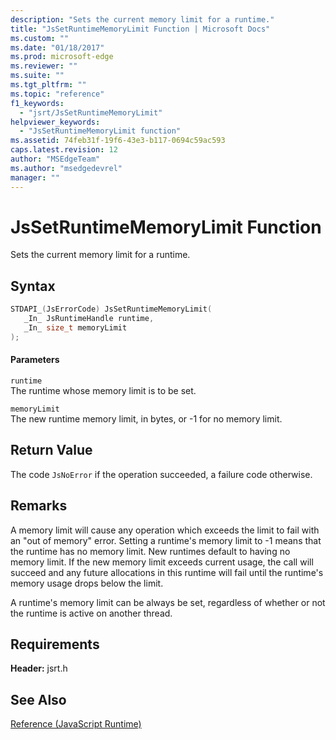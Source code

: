 ```yaml
---
description: "Sets the current memory limit for a runtime."
title: "JsSetRuntimeMemoryLimit Function | Microsoft Docs"
ms.custom: ""
ms.date: "01/18/2017"
ms.prod: microsoft-edge
ms.reviewer: ""
ms.suite: ""
ms.tgt_pltfrm: ""
ms.topic: "reference"
f1_keywords: 
  - "jsrt/JsSetRuntimeMemoryLimit"
helpviewer_keywords: 
  - "JsSetRuntimeMemoryLimit function"
ms.assetid: 74feb31f-19f6-43e3-b117-0694c59ac593
caps.latest.revision: 12
author: "MSEdgeTeam"
ms.author: "msedgedevrel"
manager: ""
---
```

# JsSetRuntimeMemoryLimit Function
Sets the current memory limit for a runtime.  
  
## Syntax  
  
```cpp  
STDAPI_(JsErrorCode) JsSetRuntimeMemoryLimit(  
   _In_ JsRuntimeHandle runtime,  
   _In_ size_t memoryLimit  
);  
```  
  
#### Parameters  
 `runtime`  
 The runtime whose memory limit is to be set.  
  
 `memoryLimit`  
 The new runtime memory limit, in bytes, or -1 for no memory limit.  
  
## Return Value  
 The code `JsNoError` if the operation succeeded, a failure code otherwise.  
  
## Remarks  
 A memory limit will cause any operation which exceeds the limit to fail with an "out of memory" error. Setting a runtime's memory limit to -1 means that the runtime has no memory limit. New runtimes default to having no memory limit. If the new memory limit exceeds current usage, the call will succeed and any future allocations in this runtime will fail until the runtime's memory usage drops below the limit.  
  
 A runtime's memory limit can be always be set, regardless of whether or not the runtime is active on another thread.  
  
## Requirements  
 **Header:** jsrt.h  
  
## See Also  
 [Reference (JavaScript Runtime)](../chakra-hosting/reference-javascript-runtime.md)